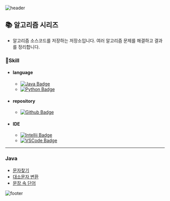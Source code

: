 
![header](https://capsule-render.vercel.app/api?type=waving&color=auto&height=150&section=header&fontSize=40&animation=fadeIn)

## 📚 알고리즘 시리즈

- 알고리즘 소스코드를 저장하는 저장소입니다. 여러 알고리즘 문제를 해결하고 결과를 정리합니다.

### 📌Skill

- #### language

  - [![Java Badge](https://img.shields.io/badge/Java-007396?style=flat-square&logo=Java&logoColor=white)](https://java.com/ko/)
  - [![Python Badge](https://img.shields.io/badge/Python-3776AB?style=flat-square&logo=Python&logoColor=white)](https://www.python.org/)

- #### repository

  - [![Github Badge](https://img.shields.io/badge/Github-181717?style=flat-square&logo=Github&logoColor=white)](https://github.com/)

- #### IDE

  - [![Intellij Badge](https://img.shields.io/badge/IntelliJ%20IDEA-000000?style=flat-square&logo=IntelliJ%20IDEA&logoColor=white)](https://www.jetbrains.com/idea/) 
  - [![VSCode Badge](https://img.shields.io/badge/VSCode-007ACC?style=flat-square&logo=Visual%20Studio%20Code&logoColor=white)](https://code.visualstudio.com/)

--- 

### Java

- [문자찾기](https://github.com/seonghyeoklee/Algorithm/blob/java/java/src/inflearn/string/Main0101.java)
- [대소문자 변환](https://github.com/seonghyeoklee/Algorithm/blob/java/java/src/inflearn/string/Main0102.java)
- [문장 속 단어](https://github.com/seonghyeoklee/Algorithm/blob/java/java/src/inflearn/string/Main0103.java)



![footer](https://capsule-render.vercel.app/api?type=waving&color=gradient&height=150&section=footer)
